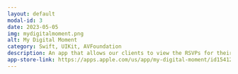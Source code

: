 ```yaml
---
layout: default
modal-id: 3
date: 2023-05-05
img: mydigitalmoment.png
alt: My Digital Moment
category: Swift, UIKit, AVFoundation
description: An app that allows our clients to view the RSVPs for their wedding on the app. And, they can scan the QRs we generate to easier access to the venue.
app-store-link: https://apps.apple.com/us/app/my-digital-moment/id1541274546?itsct=apps_box_link&itscg=30200
---
```

